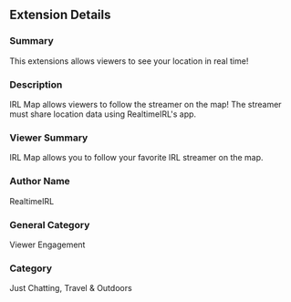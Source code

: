 ## Extension Details

### Summary
This extensions allows viewers to see your location in real time!

### Description
IRL Map allows viewers to follow the streamer on the map! The streamer must share location data using RealtimeIRL's app.

### Viewer Summary
IRL Map allows you to follow your favorite IRL streamer on the map.

### Author Name
RealtimeIRL

### General Category
Viewer Engagement

### Category
Just Chatting, Travel & Outdoors